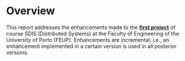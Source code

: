 # Overview

This report addresses the enhancements made to the [**first project**](https://web.fe.up.pt/~pfs/aulas/sd2021/projs/proj1/proj1.html) of course SDIS (Distributed Systems) at the Faculty of Engineering of the University of Porto (FEUP).
Enhancements are incremental; i.e., an enhancement implemented in a certain version is used in all posterior versions.
